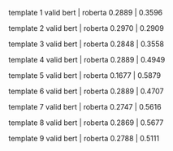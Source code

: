 template 1
valid
bert | roberta
0.2889 | 0.3596

template 2
valid
bert | roberta
0.2970 | 0.2909

template 3
valid
bert | roberta
0.2848 | 0.3558

template 4
valid
bert | roberta
0.2889 | 0.4949

template 5
valid
bert | roberta 
0.1677 | 0.5879

template 6
valid
bert | roberta
0.2889 | 0.4707

template 7
valid
bert | roberta
0.2747 | 0.5616

template 8
valid
bert | roberta
0.2869 | 0.5677

template 9
valid
bert | roberta
0.2788 | 0.5111


